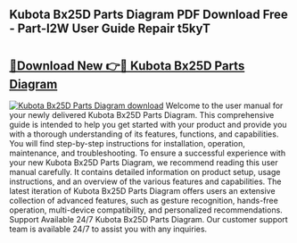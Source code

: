 ## Kubota Bx25D Parts Diagram PDF Download Free - Part-l2W User Guide Repair t5kyT

# <h2><a href="http://dfltt68.blite.top/?on=Kubota+Bx25D+Parts+Diagram">🔗Download New 👉🔴 Kubota Bx25D Parts Diagram</a></h2>

[![Kubota Bx25D Parts Diagram download](https://i.imgur.com/lujVjoI.png)](http://dfltt68.blite.top/?on=Kubota+Bx25D+Parts+Diagram)
Welcome to the user manual for your newly delivered Kubota Bx25D Parts Diagram. This comprehensive guide is intended to help you get started with your product and provide you with a thorough understanding of its features, functions, and capabilities. You will find step-by-step instructions for installation, operation, maintenance, and troubleshooting. To ensure a successful experience with your new Kubota Bx25D Parts Diagram, we recommend reading this user manual carefully. It contains detailed information on product setup, usage instructions, and an overview of the various features and capabilities. The latest iteration of Kubota Bx25D Parts Diagram offers users an extensive collection of advanced features, such as gesture recognition, hands-free operation, multi-device compatibility, and personalized recommendations. Support Available 24/7 Kubota Bx25D Parts Diagram. Our customer support team is available 24/7 to assist you with any inquiries.
